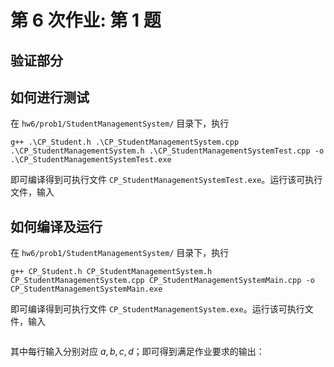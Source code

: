 # 第 6 次作业: 第 1 题

## 验证部分



## 如何进行测试

在 `hw6/prob1/StudentManagementSystem/` 目录下，执行



```
g++ .\CP_Student.h .\CP_StudentManagementSystem.cpp .\CP_StudentManagementSystem.h .\CP_StudentManagementSystemTest.cpp -o .\CP_StudentManagementSystemTest.exe
```

即可编译得到可执行文件 `CP_StudentManagementSystemTest.exe`。运行该可执行文件，输入

## 如何编译及运行

在 `hw6/prob1/StudentManagementSystem/` 目录下，执行

```
g++ CP_Student.h CP_StudentManagementSystem.h CP_StudentManagementSystem.cpp CP_StudentManagementSystemMain.cpp -o CP_StudentManagementSystemMain.exe
```

即可编译得到可执行文件 `CP_StudentManagementSystem.exe`。运行该可执行文件，输入

```

```

其中每行输入分别对应 $a, b, c, d$；即可得到满足作业要求的输出：

```

```

